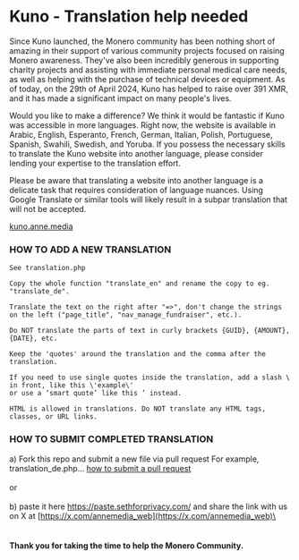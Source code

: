 # Kuno - Translation help needed

Since Kuno launched, the Monero community has been nothing short of amazing in their support of various community projects focused on raising Monero awareness. They've also been incredibly generous in supporting charity projects and assisting with immediate personal medical care needs, as well as helping with the purchase of technical devices or equipment. As of today, on the 29th of April 2024, Kuno has helped to raise over 391 XMR, and it has made a significant impact on many people's lives.

Would you like to make a difference? We think it would be fantastic if Kuno was accessible in more languages. Right now, the website is available in  Arabic, English, Esperanto, French, German, Italian, Polish, Portuguese, Spanish, Swahili, Swedish, and Yoruba. If you possess the necessary skills to translate the Kuno website into another language, please consider lending your expertise to the translation effort.

Please be aware that translating a website into another language is a delicate task that requires consideration of language nuances. Using Google Translate or similar tools will likely result in a subpar translation that will not be accepted.

[kuno.anne.media](https://kuno.anne.media)

### HOW TO ADD A NEW TRANSLATION

```
See translation.php

Copy the whole function "translate_en" and rename the copy to eg. "translate_de".

Translate the text on the right after "=>", don't change the strings on the left ("page_title", "nav_manage_fundraiser", etc.).

Do NOT translate the parts of text in curly brackets {GUID}, {AMOUNT}, {DATE}, etc.

Keep the 'quotes' around the translation and the comma after the translation.

If you need to use single quotes inside the translation, add a slash \ in front, like this \'example\'
or use a ‘smart quote’ like this ’ instead.

HTML is allowed in translations. Do NOT translate any HTML tags, classes, or URL links.
```

### HOW TO SUBMIT COMPLETED TRANSLATION

a) Fork this repo and submit a  new file via pull request For example, translation_de.php... [how to submit a pull request](https://docs.github.com/en/pull-requests/collaborating-with-pull-requests/proposing-changes-to-your-work-with-pull-requests/creating-a-pull-request?tool=webui) 
<br/><br/>
or 
<br/><br/>
b) paste it here https://paste.sethforprivacy.com/ and share the link with us on X at [https://x.com/annemedia_web](https://x.com/annemedia_web)\
<br/>
<br/>
#### Thank you for taking the time to help the Monero Community.
